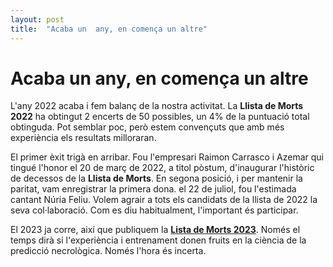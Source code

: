 ```yaml
---
layout: post
title:  "Acaba un  any, en comença un altre"
---
```

# Acaba un any, en comença un altre

L'any 2022 acaba i fem balanç de la nostra activitat. La **Llista de Morts 2022** ha obtingut 2 encerts de 50 possibles, un 4% de la puntuació total obtinguda. Pot semblar poc, però estem convençuts que amb més experiència els resultats milloraran.

El primer èxit trigà en arribar. Fou l'empresari Raimon Carrasco i Azemar qui tingué l'honor el 20 de març de 2022, a titol pòstum, d'inaugurar l'històric de decessos de la **Llista de Morts**. En segona posició, i per mantenir la paritat, vam enregistrar la primera dona. el 22 de juliol, fou l'estimada cantant Núria Feliu. Volem agrair a tots els candidats de la llista de 2022 la seva col·laboració. Com es diu habitualment, l'important és participar.

El 2023 ja corre, així que publiquem la **[Lista de Morts 2023](https://llistademorts.cat/)**. Només el temps dirà si l'experiència i entrenament donen fruits en la ciència de la predicció necrològica. Només l'hora és incerta.
